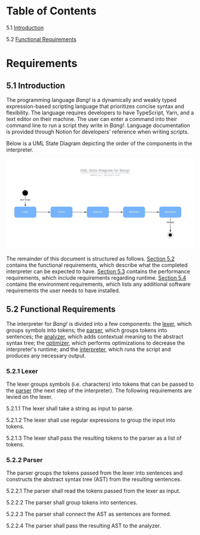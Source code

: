 # Table of Contents
5.1 [Introduction](#introduction)

5.2 [Functional Requirements](#func-reqs)

# Requirements

## <a name="introduction" id="introduction"></a> 5.1 Introduction
The programming language _Bang!_ is a dynamically and weakly typed expression-based scripting language that prioritizes concise syntax and flexibility. The language requires developers to have TypeScript, Yarn, and a text editor on their machine. The user can enter a command into their command line to run a script they write in _Bang!_. Language documentation is provided through Notion for developers' reference when writing scripts.

Below is a UML State Diagram depicting the order of the components in the interpreter.

![UML State Diagram](./uml-state-diagram.jpeg)

The remainder of this document is structured as follows. [Section 5.2](#func-reqs) contains the functional requirements, which describe what the completed interpreter can be expected to have. [Section 5.3](#perform-reqs) contains the performance requirements, which include requirements regarding runtime. [Section 5.4](#env-reqs) contains the environment requirements, which lists any additional software requirements the user needs to have installed.

## <a name="func-reqs" id="func-reqs"></a> 5.2 Functional Requirements
The interpreter for _Bang!_ is divided into a few components: the [lexer](#lexer), which groups symbols into tokens; the [parser](#parser), which groups tokens into sentences; the [analyzer](#analyzer), which adds contextual meaning to the abstract syntax tree; the [optimizer](#optimizer), which performs optimizations to decrease the interpreter's runtime; and the [interpreter](#interpreter), which runs the script and produces any necessary output.

### <a name="lexer" id="lexer"></a> 5.2.1 Lexer
The lexer groups symbols (i.e. characters) into tokens that can be passed to the [parser](#parser) (the next step of the interpreter). The following requirements are levied on the lexer.

5.2.1.1 The lexer shall take a string as input to parse.

5.2.1.2 The lexer shall use regular expressions to group the input into tokens.

5.2.1.3 The lexer shall pass the resulting tokens to the parser as a list of tokens.

### <a name="parser" id="parser"></a> 5.2.2 Parser
The parser groups the tokens passed from the lexer into sentences and constructs the abstract syntax tree (AST) from the resulting sentences.

5.2.2.1 The parser shall read the tokens passed from the lexer as input.

5.2.2.2 The parser shall group tokens into sentences.

5.2.2.3 The parser shall connect the AST as sentences are formed.

5.2.2.4 The parser shall pass the resulting AST to the analyzer.

<!-- Describe features that completed system can be expected to have. Describe what completed system will do, but without describing how it will be accomplished. Each subsection should describe a single discrete functional requirement w/ a meaningful name.
All "shall" statements must be numbered.
No "will" or "should" statements should be numbered.
No "and" (that should be two statements).
"Will" and "should" statements MUST be associated with a requirement statement. The requirement statement should immediately precede the "will" or "should" statment in this case.
There can be more than one "will" or "should" statment associated with any "shall" statement.
When specifying performance requirements, be careful about specifying ranges of performance measures. They may come back to bite you in the end.
Try to write your requirements so they are testable statements.
Watch out for "weasel words" (ambiguous words) -->